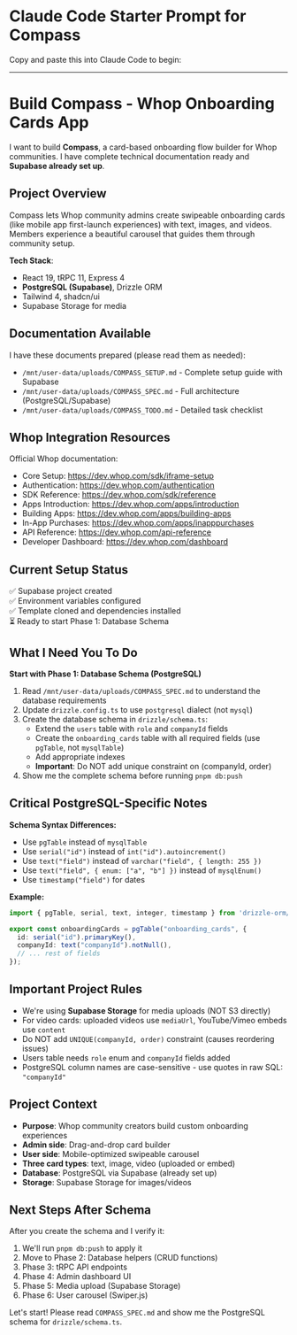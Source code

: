 # Claude Code Starter Prompt for Compass

Copy and paste this into Claude Code to begin:

---

# Build Compass - Whop Onboarding Cards App

I want to build **Compass**, a card-based onboarding flow builder for Whop communities. I have complete technical documentation ready and **Supabase already set up**.

## Project Overview

Compass lets Whop community admins create swipeable onboarding cards (like mobile app first-launch experiences) with text, images, and videos. Members experience a beautiful carousel that guides them through community setup.

**Tech Stack**: 
- React 19, tRPC 11, Express 4
- **PostgreSQL (Supabase)**, Drizzle ORM
- Tailwind 4, shadcn/ui
- Supabase Storage for media

## Documentation Available

I have these documents prepared (please read them as needed):
- `/mnt/user-data/uploads/COMPASS_SETUP.md` - Complete setup guide with Supabase
- `/mnt/user-data/uploads/COMPASS_SPEC.md` - Full architecture (PostgreSQL/Supabase)
- `/mnt/user-data/uploads/COMPASS_TODO.md` - Detailed task checklist

## Whop Integration Resources

Official Whop documentation:
- Core Setup: https://dev.whop.com/sdk/iframe-setup
- Authentication: https://dev.whop.com/authentication
- SDK Reference: https://dev.whop.com/sdk/reference
- Apps Introduction: https://dev.whop.com/apps/introduction
- Building Apps: https://dev.whop.com/apps/building-apps
- In-App Purchases: https://dev.whop.com/apps/inapppurchases
- API Reference: https://dev.whop.com/api-reference
- Developer Dashboard: https://dev.whop.com/dashboard

## Current Setup Status

✅ Supabase project created  
✅ Environment variables configured  
✅ Template cloned and dependencies installed  
⏳ Ready to start Phase 1: Database Schema

## What I Need You To Do

**Start with Phase 1: Database Schema (PostgreSQL)**

1. Read `/mnt/user-data/uploads/COMPASS_SPEC.md` to understand the database requirements
2. Update `drizzle.config.ts` to use `postgresql` dialect (not `mysql`)
3. Create the database schema in `drizzle/schema.ts`:
   - Extend the `users` table with `role` and `companyId` fields
   - Create the `onboarding_cards` table with all required fields (use `pgTable`, not `mysqlTable`)
   - Add appropriate indexes
   - **Important**: Do NOT add unique constraint on (companyId, order)
4. Show me the complete schema before running `pnpm db:push`

## Critical PostgreSQL-Specific Notes

**Schema Syntax Differences:**
- Use `pgTable` instead of `mysqlTable`
- Use `serial("id")` instead of `int("id").autoincrement()`
- Use `text("field")` instead of `varchar("field", { length: 255 })`
- Use `text("field", { enum: ["a", "b"] })` instead of `mysqlEnum()`
- Use `timestamp("field")` for dates

**Example:**
```typescript
import { pgTable, serial, text, integer, timestamp } from 'drizzle-orm/pg-core';

export const onboardingCards = pgTable("onboarding_cards", {
  id: serial("id").primaryKey(),
  companyId: text("companyId").notNull(),
  // ... rest of fields
});
```

## Important Project Rules

- We're using **Supabase Storage** for media uploads (NOT S3 directly)
- For video cards: uploaded videos use `mediaUrl`, YouTube/Vimeo embeds use `content`
- Do NOT add `UNIQUE(companyId, order)` constraint (causes reordering issues)
- Users table needs `role` enum and `companyId` fields added
- PostgreSQL column names are case-sensitive - use quotes in raw SQL: `"companyId"`

## Project Context

- **Purpose**: Whop community creators build custom onboarding experiences
- **Admin side**: Drag-and-drop card builder
- **User side**: Mobile-optimized swipeable carousel  
- **Three card types**: text, image, video (uploaded or embed)
- **Database**: PostgreSQL via Supabase (already set up)
- **Storage**: Supabase Storage for images/videos

## Next Steps After Schema

After you create the schema and I verify it:
1. We'll run `pnpm db:push` to apply it
2. Move to Phase 2: Database helpers (CRUD functions)
3. Phase 3: tRPC API endpoints
4. Phase 4: Admin dashboard UI
5. Phase 5: Media upload (Supabase Storage)
6. Phase 6: User carousel (Swiper.js)

Let's start! Please read `COMPASS_SPEC.md` and show me the PostgreSQL schema for `drizzle/schema.ts`.
